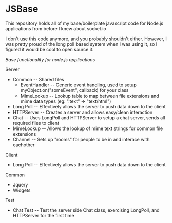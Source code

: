 JSBase
======

This repository holds all of my base/boilerplate javascript code for Node.js applications from before I knew about socket.io

I don't use this code anymore, and you probably shouldn't either. However, I was pretty proud of the long poll based system when I was using it, so I figured it would be cool to open source it.

*Base functionality for node.js applications*

Server
* Common        -- Shared files
  * EventHandler   -- Generic event handling, used to setup myObject.on("someEvent", callback) for your class
  * MimeLookup     -- Lookup table to map between file extensions and mime data types (eg: ".text" -> "text/html")
* Long Poll			-- Effectively allows the server to push data down to the client
* HTTPServer		-- Creates a server and allows easy/clean interaction
* Chat  	      -- Uses LongPoll and HTTPServer to setup a chat server, sends all required files to client
* MimeLookup		-- Allows the lookup of mime text strings for common file extensions
* Channel  		  -- Sets up "rooms" for people to be in and interace with eachother

Client
* Long Poll			-- Effectively allows the server to push data down to the client

Common
* Jquery
* Widgets

Test
* Chat Test			-- Test the server side Chat class, exercising LongPoll, and HTTPServer for the first time